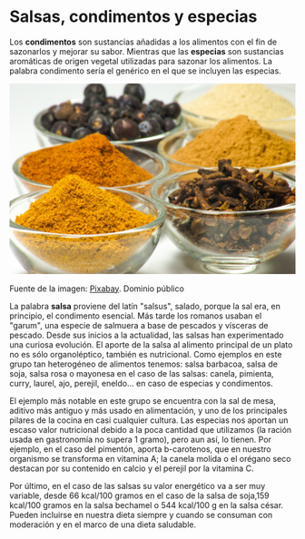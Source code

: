 # Salsas, condimentos y especias

Los **condimentos** son sustancias añadidas a los alimentos con el fin de sazonarlos y mejorar su sabor. Mientras que las **especias** son sustancias aromáticas de origen vegetal utilizadas para sazonar los alimentos. La palabra condimento sería el genérico en el que se incluyen las especias.


![especias](img/spices-541974_1920.jpg)


Fuente de la imagen: [Pixabay](https://pixabay.com/es/especias-blanco-pimienta-541974/). Dominio público

La palabra **salsa** proviene del latín "salsus", salado, porque la sal era, en principio, el condimento esencial. Más tarde los romanos usaban el "garum", una especie de salmuera a base de pescados y vísceras de pescado. Desde sus inicios a la actualidad, las salsas han experimentado una curiosa evolución. El aporte de la salsa al alimento principal de un plato no es sólo organoléptico, también es nutricional. Como ejemplos en este grupo tan heterogéneo de alimentos tenemos: salsa barbacoa, salsa de soja, salsa rosa o mayonesa en el caso de las salsas: canela, pimienta, curry, laurel, ajo, perejil, eneldo... en caso de especias y condimentos.

El ejemplo más notable en este grupo se encuentra con la sal de mesa, aditivo más antiguo y más usado en alimentación, y uno de los principales pilares de la cocina en casi cualquier cultura. Las especias nos aportan un escaso valor nutricional debido a la poca cantidad que utilizamos (la ración usada en gastronomía no supera 1 gramo), pero aun así, lo tienen. Por ejemplo, en el caso del pimentón, aporta b-carotenos, que en nuestro organismo se transforma en vitamina A; la canela molida o el orégano seco destacan por su contenido en calcio y el perejil por la vitamina C.

Por último, en el caso de las salsas su valor energético va a ser muy variable, desde 66 kcal/100 gramos en el caso de la salsa de soja,159 kcal/100 gramos en la salsa bechamel o 544 kcal/100 g en la salsa césar. Pueden incluirse en nuestra dieta siempre y cuando se consuman con moderación y en el marco de una dieta saludable.
